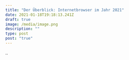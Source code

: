 ```yaml
---
title: "Der Überblick: Internetbrowser im Jahr 2021"
date: 2021-01-18T19:18:13.241Z
draft: true
image: /media/image.png
description: ""
type: post
post: "true"
---
```

..